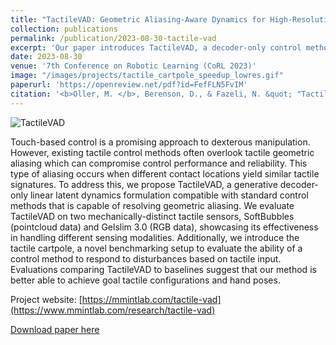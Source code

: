 ```yaml
---
title: "TactileVAD: Geometric Aliasing-Aware Dynamics for High-Resolution Tactile Control"
collection: publications
permalink: /publication/2023-08-30-tactile-vad
excerpt: 'Our paper introduces TactileVAD, a decoder-only control method that resolves tactile geometric aliasing, improving performance and reliability in touch-based manipulation across various tactile sensors.'
date: 2023-08-30
venue: '7th Conference on Robotic Learning (CoRL 2023)'
image: "/images/projects/tactile_cartpole_speedup_lowres.gif"
paperurl: 'https://openreview.net/pdf?id=FefFLN5FvIM'
citation: '<b>Oller, M. </b>, Berenson, D., & Fazeli, N. &quot; "TactileVAD: Geometric Aliasing-Aware Dynamics for High-Resolution Tactile Control". &quot; <i>CoRL 2023</i>.'
---
```


![TactileVAD](/images/projects/tactile_cartpole_speedup_lowres.gif)

Touch-based control is a promising approach to dexterous manipulation. However, existing tactile control methods often overlook tactile geometric aliasing which can compromise control performance and reliability. This type of aliasing occurs when different contact locations yield similar tactile signatures. To address this, we propose TactileVAD, a generative decoder-only linear latent dynamics formulation compatible with standard control methods that is capable of resolving geometric aliasing. We evaluate TactileVAD on two mechanically-distinct tactile sensors, SoftBubbles (pointcloud data) and Gelslim 3.0 (RGB data), showcasing its effectiveness in handling different sensing modalities. Additionally, we introduce the tactile cartpole, a novel benchmarking setup to evaluate the ability of a control method to respond to disturbances based on tactile input. Evaluations comparing TactileVAD to baselines suggest that our method is better able to achieve goal tactile configurations and hand poses.

Project website: [https://mmintlab.com/tactile-vad](https://www.mmintlab.com/research/tactile-vad)


[Download paper here](https://openreview.net/pdf?id=FefFLN5FvIM)

<!-- Recommended citation: Your Name, You. (2015). "Paper Title Number 3." <i>Journal 1</i>. 1(3). -->